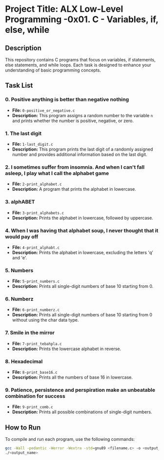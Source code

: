 # Project Title: ALX Low-Level Programming -0x01. C - Variables, if, else, while

## Description
This repository contains C programs that focus on variables, if statements, else statements, and while loops. Each task is designed to enhance your understanding of basic programming concepts.

## Task List

### 0. Positive anything is better than negative nothing
- **File:** `0-positive_or_negative.c`
- **Description:** This program assigns a random number to the variable `n` and prints whether the number is positive, negative, or zero.

### 1. The last digit
- **File:** `1-last_digit.c`
- **Description:** This program prints the last digit of a randomly assigned number and provides additional information based on the last digit.

### 2. I sometimes suffer from insomnia. And when I can't fall asleep, I play what I call the alphabet game
- **File:** `2-print_alphabet.c`
- **Description:** A program that prints the alphabet in lowercase.

### 3. alphABET
- **File:** `3-print_alphabets.c`
- **Description:** Prints the alphabet in lowercase, followed by uppercase.

### 4. When I was having that alphabet soup, I never thought that it would pay off
- **File:** `4-print_alphabt.c`
- **Description:** Prints the alphabet in lowercase, excluding the letters 'q' and 'e'.

### 5. Numbers
- **File:** `5-print_numbers.c`
- **Description:** Prints all single-digit numbers of base 10 starting from 0.

### 6. Numberz
- **File:** `6-print_numberz.c`
- **Description:** Prints all single-digit numbers of base 10 starting from 0 without using the char data type.

### 7. Smile in the mirror
- **File:** `7-print_tebahpla.c`
- **Description:** Prints the lowercase alphabet in reverse.

### 8. Hexadecimal
- **File:** `8-print_base16.c`
- **Description:** Prints all the numbers of base 16 in lowercase.

### 9. Patience, persistence and perspiration make an unbeatable combination for success
- **File:** `9-print_comb.c`
- **Description:** Prints all possible combinations of single-digit numbers.

## How to Run
To compile and run each program, use the following commands:
```bash
gcc -Wall -pedantic -Werror -Wextra -std=gnu89 <filename.c> -o <output_name>
./<output_name>

